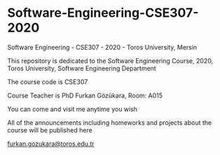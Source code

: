 # Software-Engineering-CSE307-2020
Software Engineering - CSE307 - 2020 - Toros University, Mersin

This repository is dedicated to the Software Engineering Course, 2020, Toros University, Software Engineering Department

The course code is CSE307

Course Teacher is PhD Furkan Gözükara, Room: A015

You can come and visit me anytime you wish

All of the announcements including homeworks and projects about the course will be published here

furkan.gozukara@toros.edu.tr
